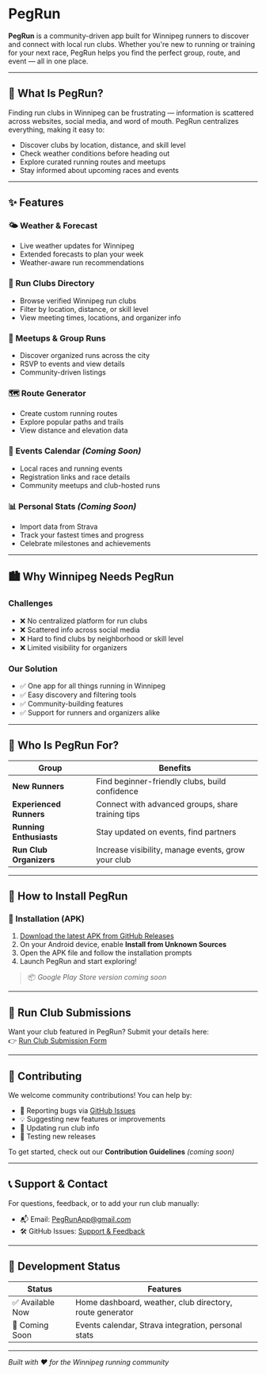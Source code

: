 #  PegRun

**PegRun** is a community-driven app built for Winnipeg runners to discover and connect with local run clubs. Whether you're new to running or training for your next race, PegRun helps you find the perfect group, route, and event — all in one place.

---

## 🎯 What Is PegRun?

Finding run clubs in Winnipeg can be frustrating — information is scattered across websites, social media, and word of mouth. PegRun centralizes everything, making it easy to:

- Discover clubs by location, distance, and skill level  
- Check weather conditions before heading out  
- Explore curated running routes and meetups  
- Stay informed about upcoming races and events  

---

## ✨ Features

### 🌤️ Weather & Forecast
- Live weather updates for Winnipeg
- Extended forecasts to plan your week
- Weather-aware run recommendations

### 👥 Run Clubs Directory
- Browse verified Winnipeg run clubs
- Filter by location, distance, or skill level
- View meeting times, locations, and organizer info

### 📍 Meetups & Group Runs
- Discover organized runs across the city
- RSVP to events and view details
- Community-driven listings

### 🗺️ Route Generator
- Create custom running routes
- Explore popular paths and trails
- View distance and elevation data

### 📅 Events Calendar *(Coming Soon)*
- Local races and running events
- Registration links and race details
- Community meetups and club-hosted runs

### 📊 Personal Stats *(Coming Soon)*
- Import data from Strava
- Track your fastest times and progress
- Celebrate milestones and achievements

---

## 🏙️ Why Winnipeg Needs PegRun

### Challenges
- ❌ No centralized platform for run clubs  
- ❌ Scattered info across social media  
- ❌ Hard to find clubs by neighborhood or skill level  
- ❌ Limited visibility for organizers  

### Our Solution
- ✅ One app for all things running in Winnipeg  
- ✅ Easy discovery and filtering tools  
- ✅ Community-building features  
- ✅ Support for runners and organizers alike  

---

## 👟 Who Is PegRun For?

| Group                | Benefits |
|---------------------|----------|
| **New Runners**      | Find beginner-friendly clubs, build confidence |
| **Experienced Runners** | Connect with advanced groups, share training tips |
| **Running Enthusiasts** | Stay updated on events, find partners |
| **Run Club Organizers** | Increase visibility, manage events, grow your club |

---

## 📱 How to Install PegRun

### 🔧 Installation (APK)
1. [Download the latest APK from GitHub Releases](https://github.com/PlagueFitnessCanada/PegRun/releases)
2. On your Android device, enable **Install from Unknown Sources**
3. Open the APK file and follow the installation prompts
4. Launch PegRun and start exploring!

> 📦 *Google Play Store version coming soon*

---

## 📝 Run Club Submissions

Want your club featured in PegRun? Submit your details here:  
👉 [Run Club Submission Form](https://github.com/PlagueFitnessCanada/PegRun/issues/new?assignees=&labels=run-club%2Csubmission&template=run_club_submission.yml)

---

## 🧰 Contributing

We welcome community contributions! You can help by:

- 🐞 Reporting bugs via [GitHub Issues](https://github.com/PlagueFitnessCanada/PegRun/issues)
- 💡 Suggesting new features or improvements
- 📍 Updating run club info
- 🧪 Testing new releases

To get started, check out our **Contribution Guidelines** *(coming soon)*

---

## 📞 Support & Contact

For questions, feedback, or to add your run club manually:

- 📬 Email: [PegRunApp@gmail.com](mailto:PegRunApp@gmail.com)  
- 🛠️ GitHub Issues: [Support & Feedback](https://github.com/PlagueFitnessCanada/PegRun/issues)

---

## 🚧 Development Status

| Status        | Features |
|---------------|----------|
| ✅ Available Now | Home dashboard, weather, club directory, route generator |
| 🔄 Coming Soon | Events calendar, Strava integration, personal stats |

---

*Built with ❤️ for the Winnipeg running community*
